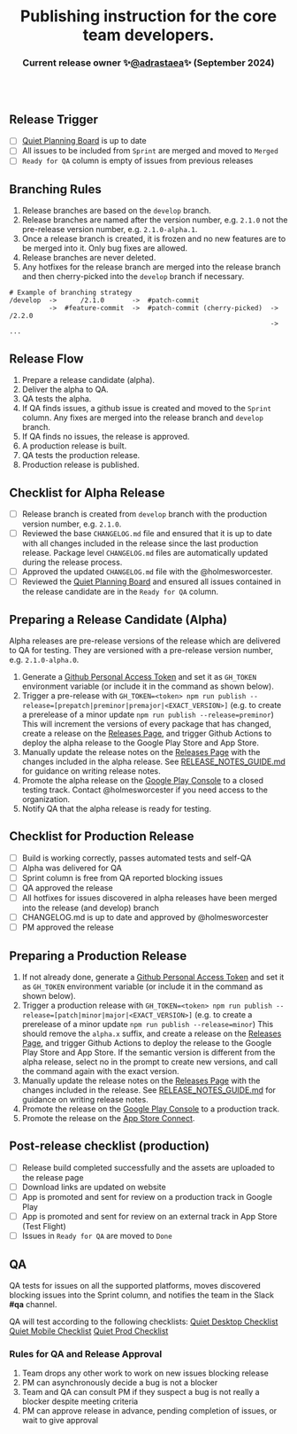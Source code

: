 <p>
  <h1 align="center">
    <b>Publishing instruction for the core team developers.</b>
  </h1>

  <h3 align="center">
    Current release owner ✨<a href='https://github.com/adrastaea'>@adrastaea</a>✨ (September 2024)
  </h3>

  <br />
  <br />
</p>

## Release Trigger

- [ ] [Quiet Planning Board](https://github.com/orgs/TryQuiet/projects/3) is up to date
- [ ] All issues to be included from `Sprint` are merged and moved to `Merged`
- [ ] `Ready for QA` column is empty of issues from previous releases

## Branching Rules

1. Release branches are based on the `develop` branch.
1. Release branches are named after the version number, e.g. `2.1.0` not the pre-release version number, e.g. `2.1.0-alpha.1`.
1. Once a release branch is created, it is frozen and no new features are to be merged into it. Only bug fixes are allowed.
1. Release branches are never deleted.
1. Any hotfixes for the release branch are merged into the release branch and then cherry-picked into the `develop` branch if necessary.

```plaintext
# Example of branching strategy
/develop  ->      /2.1.0       ->  #patch-commit
          ->  #feature-commit  ->  #patch-commit (cherry-picked)  -> /2.2.0
                                                                  -> ...
```

## Release Flow

1. Prepare a release candidate (alpha).
1. Deliver the alpha to QA.
1. QA tests the alpha.
1. If QA finds issues, a github issue is created and moved to the `Sprint` column. Any fixes are merged into the release branch and `develop` branch.
1. If QA finds no issues, the release is approved.
1. A production release is built.
1. QA tests the production release.
1. Production release is published.

## Checklist for Alpha Release

- [ ] Release branch is created from `develop` branch with the production version number, e.g. `2.1.0`.
- [ ] Reviewed the base `CHANGELOG.md` file and ensured that it is up to date with all changes included in the release since the last production release. Package level `CHANGELOG.md` files are automatically updated during the release process.
- [ ] Approved the updated `CHANGELOG.md` file with the @holmesworcester.
- [ ] Reviewed the [Quiet Planning Board](https://github.com/orgs/TryQuiet/projects/3) and ensured all issues contained in the release candidate are in the `Ready for QA` column.

## Preparing a Release Candidate (Alpha)

Alpha releases are pre-release versions of the release which are delivered to QA for testing. They are versioned with a pre-release version number, e.g. `2.1.0-alpha.0`.

1. Generate a [Github Personal Access Token](https://docs.github.com/en/authentication/keeping-your-account-and-data-secure/managing-your-personal-access-tokens#) and set it as `GH_TOKEN` environment variable (or include it in the command as shown below).
1. Trigger a pre-release with `GH_TOKEN=<token> npm run publish --release=[prepatch|preminor|premajor|<EXACT_VERSION>]` (e.g. to create a prerelease of a minor update `npm run publish --release=preminor`) This will increment the versions of every package that has changed, create a release on the [Releases Page](https://github.com/TryQuiet/quiet/releases), and trigger Github Actions to deploy the alpha release to the Google Play Store and App Store.
1. Manually update the release notes on the [Releases Page](https://github.com/TryQuiet/quiet/releases) with the changes included in the alpha release. See [RELEASE_NOTES_GUIDE.md](RELEASE_NOTES_GUIDE.md) for guidance on writing release notes.
1. Promote the alpha release on the [Google Play Console](https://play.google.com/console/) to a closed testing track. Contact @holmesworcester if you need access to the organization.
1. Notify QA that the alpha release is ready for testing.

## Checklist for Production Release

- [ ] Build is working correctly, passes automated tests and self-QA
- [ ] Alpha was delivered for QA
- [ ] Sprint column is free from QA reported blocking issues
- [ ] QA approved the release
- [ ] All hotfixes for issues discovered in alpha releases have been merged into the release (and develop) branch
- [ ] CHANGELOG.md is up to date and approved by @holmesworcester
- [ ] PM approved the release

## Preparing a Production Release

1. If not already done, generate a [Github Personal Access Token](https://docs.github.com/en/authentication/keeping-your-account-and-data-secure/managing-your-personal-access-tokens#) and set it as `GH_TOKEN` environment variable (or include it in the command as shown below).
1. Trigger a production release with `GH_TOKEN=<token> npm run publish --release=[patch|minor|major|<EXACT_VERSION>]` (e.g. to create a prerelease of a minor update `npm run publish --release=minor`) This should remove the `alpha.x` suffix, and create a release on the [Releases Page](https://github.com/TryQuiet/quiet/releases), and trigger Github Actions to deploy the release to the Google Play Store and App Store. If the semantic version is different from the alpha release, select no in the prompt to create new versions, and call the command again with the exact version.
1. Manually update the release notes on the [Releases Page](https://github.com/TryQuiet/quiet/releases) with the changes included in the release. See [RELEASE_NOTES_GUIDE.md](RELEASE_NOTES_GUIDE.md) for guidance on writing release notes.
1. Promote the release on the [Google Play Console](https://play.google.com/console/) to a production track.
1. Promote the release on the [App Store Connect](https://appstoreconnect.apple.com/).

## Post-release checklist (production)

- [ ] Release build completed successfully and the assets are uploaded to the release page
- [ ] Download links are updated on website
- [ ] App is promoted and sent for review on a production track in Google Play
- [ ] App is promoted and sent for review on an external track in App Store (Test Flight)
- [ ] Issues in `Ready for QA` are moved to `Done`

## QA

QA tests for issues on all the supported platforms, moves discovered blocking issues into the Sprint column, and notifies the team in the Slack **#qa** channel.

QA will test according to the following checklists:
[Quiet Desktop Checklist](https://docs.google.com/spreadsheets/d/1QL5wKFbGMfGK5tZOr0YmeRGk5noS1Beo/edit?usp=sharing&ouid=106345980764925230240&rtpof=true&sd=true)
[Quiet Mobile Checklist](https://docs.google.com/spreadsheets/d/1fwnTQKux7UUJtyjJwm9ENHGvbR_bv5gZ/edit?usp=sharing&ouid=106345980764925230240&rtpof=true&sd=true)
[Quiet Prod Checklist](https://docs.google.com/spreadsheets/d/1qXo6FnED_Js7e-pfVG-ZNrJvztYkRNlK/edit?usp=sharing&ouid=106345980764925230240&rtpof=true&sd=true)

### Rules for QA and Release Approval

1. Team drops any other work to work on new issues blocking release
2. PM can asynchronously decide a bug is not a blocker
3. Team and QA can consult PM if they suspect a bug is not really a blocker despite meeting criteria
4. PM can approve release in advance, pending completion of issues, or wait to give approval
